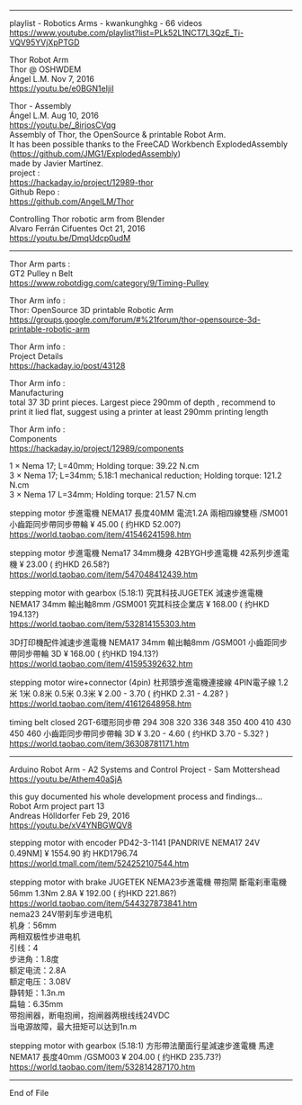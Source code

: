   
  
----------------------------------------------  
  
playlist - Robotics Arms - kwankunghkg - 66 videos  
  https://www.youtube.com/playlist?list=PLk52L1NCT7L3QzE_Ti-VQV95YVjXpPTGD  
  
  
Thor Robot Arm  
Thor @ OSHWDEM  
  Ángel L.M.  Nov 7, 2016  
  https://youtu.be/e0BGN1eIjiI  
  
Thor - Assembly  
Ángel L.M. Aug 10, 2016  
  https://youtu.be/_8irjosCVqg  
Assembly of Thor, the OpenSource & printable Robot Arm.  
It has been possible thanks to the FreeCAD Workbench ExplodedAssembly  
  (https://github.com/JMG1/ExplodedAssembly)  
  made by Javier Martínez.  
project :  
  https://hackaday.io/project/12989-thor  
Github Repo :  
  https://github.com/AngelLM/Thor  
  
Controlling Thor robotic arm from Blender  
Alvaro Ferrán Cifuentes  Oct 21, 2016  
  https://youtu.be/DmqUdcp0udM  
  
  
----------------------------------------------  
  
Thor Arm parts :  
GT2 Pulley n Belt  
  https://www.robotdigg.com/category/9/Timing-Pulley  
  
Thor Arm info :  
Thor: OpenSource 3D printable Robotic Arm  
  https://groups.google.com/forum/#%21forum/thor-opensource-3d-printable-robotic-arm  
  
Thor Arm info :  
Project Details  
  https://hackaday.io/post/43128  
  
Thor Arm info :  
Manufacturing  
  total 37 3D print pieces. Largest piece 290mm of depth , recommend to print it lied flat, suggest using a printer at least 290mm printing length  
  
Thor Arm info :  
Components  
  https://hackaday.io/project/12989/components  
  
1	×	Nema 17; L=40mm; Holding torque: 39.22 N.cm  
3	×	Nema 17; L=34mm; 5.18:1 mechanical reduction; Holding torque: 121.2 N.cm  
3	×	Nema 17 L=34mm; Holding torque: 21.57 N.cm  
  
stepping motor 步進電機 NEMA17 長度40MM 電流1.2A 兩相四線雙極 /SM001 小齒距同步帶同步帶輪 ¥ 45.00 ( 约HKD 52.00?)  
  https://world.taobao.com/item/41546241598.htm  
  
stepping motor 步進電機 Nema17 34mm機身 42BYGH步進電機 42系列步進電機 ¥ 23.00 ( 约HKD 26.58?)  
  https://world.taobao.com/item/547048412439.htm  
  
stepping motor with gearbox (5.18:1) 究其科技JUGETEK 減速步進電機 NEMA17 34mm 輸出軸8mm /GSM001 究其科技企業店 ¥ 168.00 ( 约HKD 194.13?)  
  https://world.taobao.com/item/532814155303.htm  
  
3D打印機配件減速步進電機 NEMA17 34mm 輸出軸8mm /GSM001 小齒距同步帶同步帶輪 3D ¥ 168.00 ( 约HKD 194.13?)  
  https://world.taobao.com/item/41595392632.htm  
  
  
  
stepping motor wire+connector (4pin) 杜邦頭步進電機連接線 4PIN電子線 1.2米 1米 0.8米 0.5米 0.3米 ¥ 2.00 - 3.70 ( 约HKD 2.31 - 4.28? )  
  https://world.taobao.com/item/41612648958.htm  
  
timing belt closed 2GT-6環形同步帶 294 308 320 336 348 350 400 410 430 450 460 小齒距同步帶同步帶輪 3D ¥ 3.20 - 4.60 ( 约HKD 3.70 - 5.32? )  
  https://world.taobao.com/item/36308781171.htm  
  
  
----------------------------------------------  
  
  
Arduino Robot Arm - A2 Systems and Control Project - Sam Mottershead  
  https://youtu.be/Athem40aSjA  
  
  
this guy documented his whole development process and findings...  
Robot Arm project part 13  
Andreas Hölldorfer  Feb 29, 2016  
  https://youtu.be/xV4YNBGWQV8  
  
  
stepping motor with encoder PD42-3-1141 [PANDRIVE NEMA17 24V 0.49NM] ¥ 1554.90  約 HKD1796.74  
  https://world.tmall.com/item/524252107544.htm  
  
stepping motor with brake JUGETEK NEMA23步進電機 帶抱閘 斷電刹車電機 56mm 1.3Nm 2.8A ¥ 192.00 ( 约HKD 221.86?)  
  https://world.taobao.com/item/544327873841.htm  
nema23 24V带刹车步进电机  
机身：56mm  
两相双极性步进电机  
引线：4  
步进角：1.8度  
额定电流：2.8A  
额定电压：3.08V  
静转矩：1.3n.m  
扁轴：6.35mm  
带抱闸器，断电抱闸，抱闸器两根线线24VDC  
当电源故障，最大扭矩可以达到1n.m  
  
stepping motor with gearbox (5.18:1) 方形帶法蘭面行星減速步進電機 馬達 NEMA17 長度40mm /GSM003 ¥ 204.00 ( 约HKD 235.73?)  
  https://world.taobao.com/item/532814287170.htm  
  
----------------------------------------------  
End of File  
